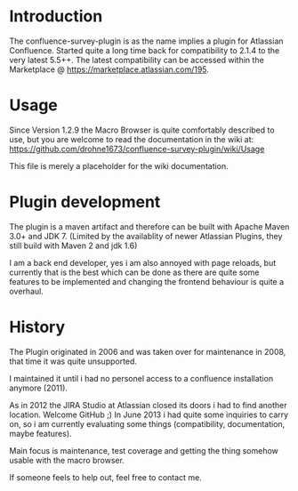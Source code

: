 Introduction
============

The confluence-survey-plugin is as the name implies a plugin for Atlassian Confluence. Started quite a long time  back for compatibility to 2.1.4 to the very latest 5.5++. The latest compatibility can be accessed within the Marketplace @ https://marketplace.atlassian.com/195.

Usage
=====

Since Version 1.2.9 the Macro Browser is quite comfortably described to use, but you are welcome to read the documentation in the wiki at: https://github.com/drohne1673/confluence-survey-plugin/wiki/Usage

This file is merely a placeholder for the wiki documentation.

Plugin development
==================

The plugin is a maven artifact and therefore can be built with  Apache Maven 3.0+ and JDK 7. (Limited by the availablity of newer Atlassian Plugins, they still build with Maven 2 and jdk 1.6)

I am a back end developer, yes i am also annoyed with page reloads, but currently that is the best which can be done as there are quite some features to be implemented and changing the frontend behaviour is quite a overhaul.

History
=======

The Plugin originated in 2006 and was taken over for maintenance in 2008, that time it was quite unsupported.

I maintained it until i had no personel access to a confluence installation anymore (2011).

As in 2012 the JIRA Studio at Atlassian closed its doors i had to find another location. Welcome GitHub ;)
In June 2013 i had quite some inquiries to carry on, so i am currently evaluating some things (compatibility, documentation, maybe features).

Main focus is maintenance, test coverage and getting the thing somehow usable with the macro browser.

If someone feels to help out, feel free to contact me.
